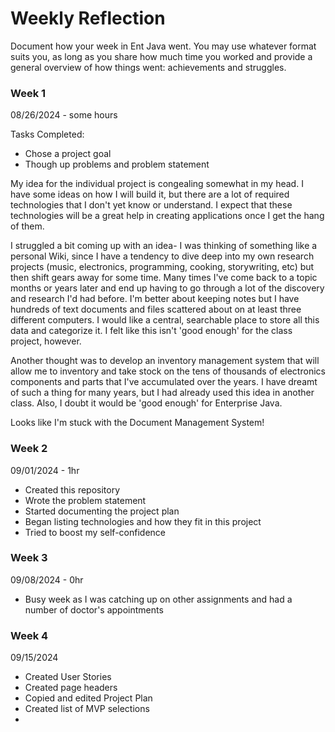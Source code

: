# Weekly Reflection

Document how your week in Ent Java went. You may use whatever format suits you, as long as you share how much time you worked and provide a general overview of how things went: achievements and struggles.


### Week 1

08/26/2024 - some hours

Tasks Completed:
* Chose a project goal
* Though up problems and problem statement

My idea for the individual project is congealing somewhat in my head.  I have some ideas on how I will build it, but 
there are a lot of required technologies that I don't yet know or understand.  I expect that these technologies will
be a great help in creating applications once I get the hang of them.

I struggled a bit coming up with an idea- I was thinking of something like a personal Wiki, since I have a tendency to
dive deep into my own research projects (music, electronics, programming, cooking, storywriting, etc) but then shift 
gears away for some time.  Many times I've come back to a topic months or years later and end up having to go through a 
lot of the discovery and research I'd had before.  I'm better about keeping notes but I have hundreds of text documents
and files scattered about on at least three different computers.  I would like a central, searchable place to store all
this data and categorize it.  I felt like this isn't 'good enough' for the class project, however.

Another thought was to develop an inventory management system that will allow me to inventory and take stock on the 
tens of thousands of electronics components and parts that I've accumulated over the years.  I have dreamt of such a
thing for many years, but I had already used this idea in another class.  Also, I doubt it would be 'good enough' for 
Enterprise Java.

Looks like I'm stuck with the Document Management System!

### Week 2

09/01/2024 - 1hr

* Created this repository
* Wrote the problem statement
* Started documenting the project plan
* Began listing technologies and how they fit in this project
* Tried to boost my self-confidence

### Week 3

09/08/2024 - 0hr

* Busy week as I was catching up on other assignments and had a number of doctor's appointments

### Week 4

09/15/2024

* Created User Stories
* Created page headers 
* Copied and edited Project Plan
* Created list of MVP selections
* 